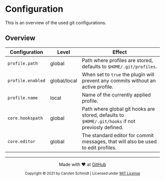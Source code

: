 # Configuration
This is an overview of the used git configurations.

## Overview

Configuration | Level | Effect
------------- | ----- | ------
`profile.path` | global | Path where profiles are stored, defaults to `$HOME/.git/profiles`.  
`profile.enabled` | global/local | When set to `true` the plugin will prevent any commits without an active profile.
`profile.name` | local | Name of the currently applied profile.
`core.hookspath` | global | Path where global git hooks are stored, defaults to `$HOME/.git/hooks` if not previosly defined.
`core.editor` | global | The standard editor for commit messages, that will also be used to edit profiles.

---
<div style="text-align: center;">

Made with :heart: at [GitHub](https://github.com/jazzschmidt/git-profile)

<small>Copyright © 2021 by Carsten Schmidt | Licensed under [MIT License](https://github.com/jazzschmidt/git-profile/blob/master/LICENSE)</small>

</div>
